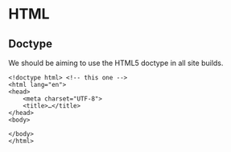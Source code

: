 HTML
====

## Doctype

We should be aiming to use the HTML5 doctype in all site builds.

```
<!doctype html> <!-- this one -->
<html lang="en">
<head>
	<meta charset="UTF-8">
	<title>…</title>
</head>
<body>
	
</body>
</html>
```